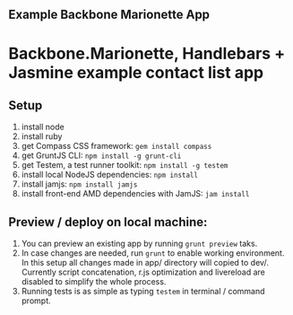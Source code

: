 ## Example Backbone Marionette App

# Backbone.Marionette, Handlebars + Jasmine example contact list app

## Setup


1. install node
2. install ruby
3. get Compass CSS framework: `gem install compass`
4. get GruntJS CLI: `npm install -g grunt-cli`
5. get Testem, a test runner toolkit: `npm install -g testem` 
7. install local NodeJS dependencies: `npm install`
8. install jamjs: `npm install jamjs`
9. install front-end AMD dependencies with JamJS: `jam install`

## Preview / deploy on local machine:

1. You can preview an existing app by running `grunt preview` taks.
2. In case changes are needed, run `grunt` to enable working environment. In this setup all changes made in app/ directory will copied to dev/. Currently script concatenation, r.js optimization and livereload are disabled to simplify the whole process.
3. Running tests is as simple as typing `testem` in terminal / command prompt.

